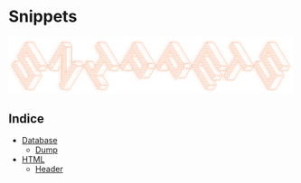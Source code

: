 # Snippets

[![banner](/_/assets/images/banners/snippets.png)](#)

## Indice

- [Database](./Database/)
    * [Dump](./Database/Dump/)
- [HTML](./HTML/)
    * [Header](./HTML/Header)

